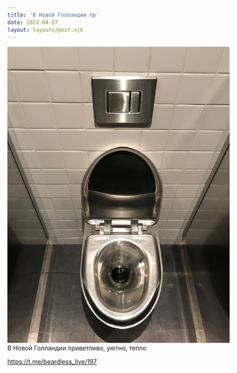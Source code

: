```yaml
---
title: 'В Новой Голландии пр'
date: 2022-04-27
layout: layouts/post.njk
---
```


![](/img/AgACAgIAAx0CVDWW-AADxWJpCc8hKWvtWxjqeEt_UR95RSG4AALguTEbaG5JS6Py7ZSDC99LAQADAgADcwADJAQ.jpg
)
В Новой Голландии приветливо, уютно, тепло

https://t.me/beardless_live/197